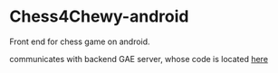 Chess4Chewy-android
===================

Front end for chess game on android.

communicates with backend GAE server, whose code is located [here](github.com/someproject "Chess4Chewy Backend")
